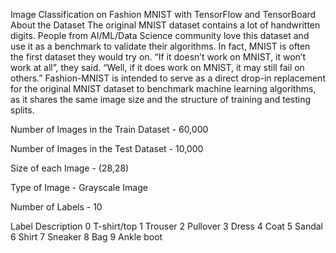 Image Classification on Fashion MNIST with TensorFlow and TensorBoard
About the Dataset
The original MNIST dataset contains a lot of handwritten digits. People from AI/ML/Data Science community love this dataset and use it as a benchmark to validate their algorithms. In fact, MNIST is often the first dataset they would try on. “If it doesn’t work on MNIST, it won’t work at all”, they said. “Well, if it does work on MNIST, it may still fail on others.” Fashion-MNIST is intended to serve as a direct drop-in replacement for the original MNIST dataset to benchmark machine learning algorithms, as it shares the same image size and the structure of training and testing splits.

Number of Images in the Train Dataset - 60,000

Number of Images in the Test Dataset - 10,000

Size of each Image - (28,28)

Type of Image - Grayscale Image

Number of Labels - 10

Label	Description
0	    T-shirt/top
1	    Trouser
2	    Pullover
3	    Dress
4	    Coat
5	    Sandal
6	    Shirt
7	    Sneaker
8	    Bag
9	    Ankle boot
